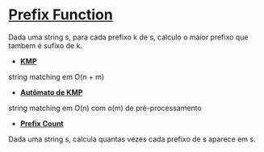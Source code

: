 # [Prefix Function](PrefixFunction.cpp)

Dada uma string s, para cada prefixo k de s, calculo o maior prefixo que tambem é sufixo de k.

* **[KMP](KMP.cpp)**

string matching em O(n + m)

* **[Autômato de KMP](AutKMP.cpp)**

string matching em O(n) com o(m) de pré-processamento

* **[Prefix Count](PrefixCount.cpp)**

Dada uma string s, calcula quantas vezes cada prefixo de s aparece em s.
